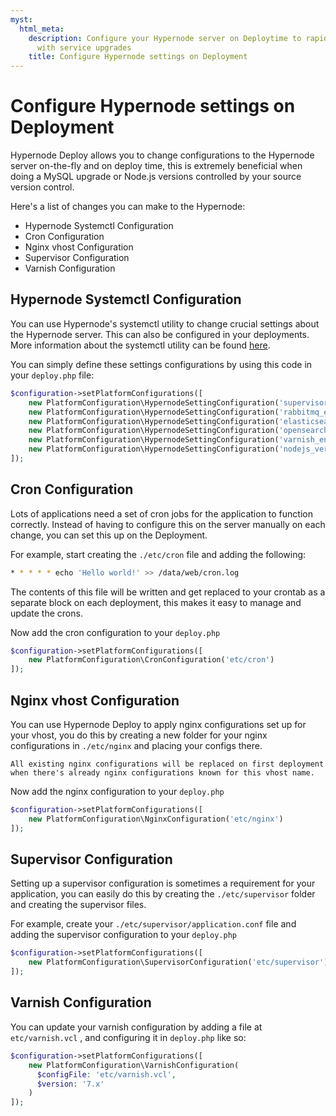 ```yaml
---
myst:
  html_meta:
    description: Configure your Hypernode server on Deploytime to rapidly test upgrades
      with service upgrades
    title: Configure Hypernode settings on Deployment
---
```


# Configure Hypernode settings on Deployment

Hypernode Deploy allows you to change configurations to the Hypernode server on-the-fly and on deploy time, this is extremely beneficial when doing a MySQL upgrade or Node.js versions controlled by your source version control.

Here's a list of changes you can make to the Hypernode:

- Hypernode Systemctl Configuration
- Cron Configuration
- Nginx vhost Configuration
- Supervisor Configuration
- Varnish Configuration

## Hypernode Systemctl Configuration

You can use Hypernode's systemctl utility to change crucial settings about the Hypernode server. This can also be configured in your deployments. More information about the systemctl utility can be found [here](../../hypernode-platform/tools/how-to-use-the-hypernode-systemctl-cli-tool.md).

You can simply define these settings configurations by using this code in your `deploy.php` file:

```php
$configuration->setPlatformConfigurations([
    new PlatformConfiguration\HypernodeSettingConfiguration('supervisor_enabled', 'True'),
    new PlatformConfiguration\HypernodeSettingConfiguration('rabbitmq_enabled', 'True'),
    new PlatformConfiguration\HypernodeSettingConfiguration('elasticsearch_enabled', 'False'),
    new PlatformConfiguration\HypernodeSettingConfiguration('opensearch_enabled', 'True'),
    new PlatformConfiguration\HypernodeSettingConfiguration('varnish_enabled', 'True'),
    new PlatformConfiguration\HypernodeSettingConfiguration('nodejs_version', '22'),
]);
```

## Cron Configuration

Lots of applications need a set of cron jobs for the application to function correctly. Instead of having to configure this on the server manually on each change, you can set this up on the Deployment.

For example, start creating the `./etc/cron` file and adding the following:

```bash
* * * * * echo 'Hello world!' >> /data/web/cron.log
```

The contents of this file will be written and get replaced to your crontab as a separate block on each deployment, this makes it easy to manage and update the crons.

Now add the cron configuration to your `deploy.php`

```php
$configuration->setPlatformConfigurations([
    new PlatformConfiguration\CronConfiguration('etc/cron')
]);
```

## Nginx vhost Configuration

You can use Hypernode Deploy to apply nginx configurations set up for your vhost, you do this by creating a new folder for your nginx configurations in `./etc/nginx` and placing your configs there.

```{note}
All existing nginx configurations will be replaced on first deployment when there's already nginx configurations known for this vhost name.
```

Now add the nginx configuration to your `deploy.php`

```php
$configuration->setPlatformConfigurations([
    new PlatformConfiguration\NginxConfiguration('etc/nginx')
]);
```

## Supervisor Configuration

Setting up a supervisor configuration is sometimes a requirement for your application, you can easily do this by creating the `./etc/supervisor` folder and creating the supervisor files.

For example, create your `./etc/supervisor/application.conf` file and adding the supervisor configuration to your `deploy.php`

```php
$configuration->setPlatformConfigurations([
    new PlatformConfiguration\SupervisorConfiguration('etc/supervisor')
]);
```

## Varnish Configuration

You can update your varnish configuration by adding a file at `etc/varnish.vcl` , and configuring it in `deploy.php` like so:

```php
$configuration->setPlatformConfigurations([
    new PlatformConfiguration\VarnishConfiguration(
      $configFile: 'etc/varnish.vcl',
      $version: '7.x'
    )
]);
```
